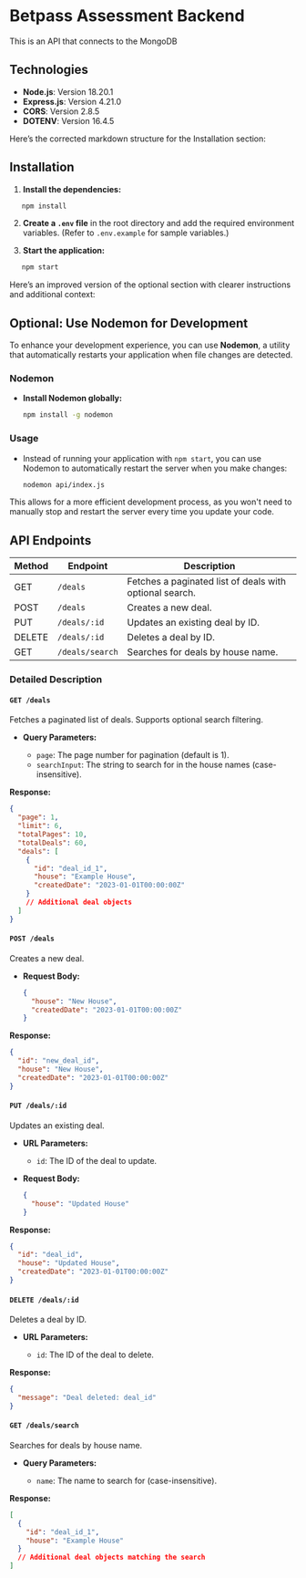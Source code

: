 # Betpass Assessment Backend

This is an API that connects to the MongoDB

## Technologies

- **Node.js**: Version 18.20.1
- **Express.js**: Version 4.21.0
- **CORS**: Version 2.8.5
- **DOTENV**: Version 16.4.5

Here’s the corrected markdown structure for the Installation section:

## Installation

1. **Install the dependencies:**

```bash
   npm install
```

2. **Create a `.env` file** in the root directory and add the required environment variables. (Refer to `.env.example` for sample variables.)

3. **Start the application:**

```bash
   npm start
```

Here’s an improved version of the optional section with clearer instructions and additional context:

## Optional: Use Nodemon for Development

To enhance your development experience, you can use **Nodemon**, a utility that automatically restarts your application when file changes are detected.

### Nodemon

- **Install Nodemon globally:**

  ```bash
  npm install -g nodemon
  ```

### Usage

- Instead of running your application with `npm start`, you can use Nodemon to automatically restart the server when you make changes:

  ```bash
  nodemon api/index.js
  ```

This allows for a more efficient development process, as you won't need to manually stop and restart the server every time you update your code.

## API Endpoints

| Method | Endpoint        | Description                                             |
| ------ | --------------- | ------------------------------------------------------- |
| GET    | `/deals`        | Fetches a paginated list of deals with optional search. |
| POST   | `/deals`        | Creates a new deal.                                     |
| PUT    | `/deals/:id`    | Updates an existing deal by ID.                         |
| DELETE | `/deals/:id`    | Deletes a deal by ID.                                   |
| GET    | `/deals/search` | Searches for deals by house name.                       |

### Detailed Description

#### `GET /deals`

Fetches a paginated list of deals. Supports optional search filtering.

- **Query Parameters:**

  - `page`: The page number for pagination (default is 1).
  - `searchInput`: The string to search for in the house names (case-insensitive).

**Response:**

```json
{
  "page": 1,
  "limit": 6,
  "totalPages": 10,
  "totalDeals": 60,
  "deals": [
    {
      "id": "deal_id_1",
      "house": "Example House",
      "createdDate": "2023-01-01T00:00:00Z"
    }
    // Additional deal objects
  ]
}
```

#### `POST /deals`

Creates a new deal.

- **Request Body:**

  ```json
  {
    "house": "New House",
    "createdDate": "2023-01-01T00:00:00Z"
  }
  ```

**Response:**

```json
{
  "id": "new_deal_id",
  "house": "New House",
  "createdDate": "2023-01-01T00:00:00Z"
}
```

#### `PUT /deals/:id`

Updates an existing deal.

- **URL Parameters:**

  - `id`: The ID of the deal to update.

- **Request Body:**

  ```json
  {
    "house": "Updated House"
  }
  ```

**Response:**

```json
{
  "id": "deal_id",
  "house": "Updated House",
  "createdDate": "2023-01-01T00:00:00Z"
}
```

#### `DELETE /deals/:id`

Deletes a deal by ID.

- **URL Parameters:**

  - `id`: The ID of the deal to delete.

**Response:**

```json
{
  "message": "Deal deleted: deal_id"
}
```

#### `GET /deals/search`

Searches for deals by house name.

- **Query Parameters:**

  - `name`: The name to search for (case-insensitive).

**Response:**

```json
[
  {
    "id": "deal_id_1",
    "house": "Example House"
  }
  // Additional deal objects matching the search
]
```
